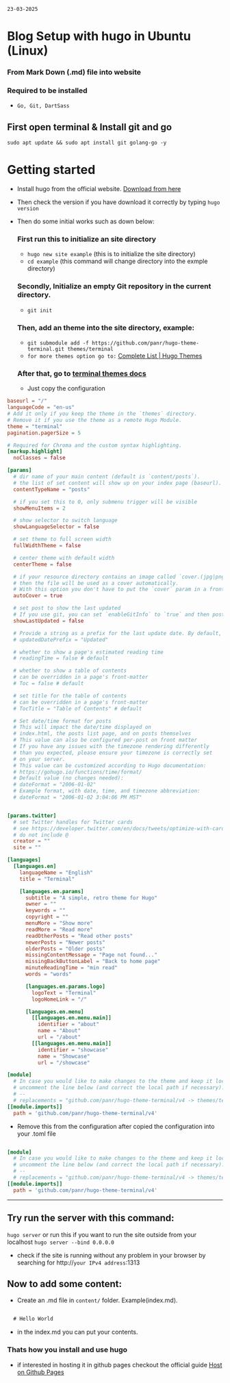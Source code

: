 
`23-03-2025`




# Blog Setup with hugo in Ubuntu (Linux)
### From Mark Down (.md) file into website


### Required to be installed
- `Go, Git, DartSass`

## First open terminal & Install git and go
`sudo apt update && sudo apt install git golang-go -y`


# Getting started
- Install hugo from the official website. [Download from here](https://github.com/gohugoio/hugo/releases/latest)
- Then check the version if you have download it correctly by typing `hugo version`
- Then do some initial works such as down below:

	### First run this to initialize an site directory
	-  `hugo new site example` (this is to initialize the site directory)
	-  `cd example` (this command will change directory into the exmple directory)
	### Secondly, Initialize an empty Git repository in the current directory.
	- `git init`
	### Then, add an theme into the site directory, example:
	- `git submodule add -f https://github.com/panr/hugo-theme-terminal.git themes/terminal`
	- `for more themes option go to:` 
	[Complete List | Hugo Themes](https://themes.gohugo.io)
	### After that, go to [terminal themes docs](https://github.com/panr/hugo-theme-terminal/tree/master)
	- Just copy the configuration
```toml
baseurl = "/"
languageCode = "en-us"
# Add it only if you keep the theme in the `themes` directory.
# Remove it if you use the theme as a remote Hugo Module.
theme = "terminal"
pagination.pagerSize = 5

# Required for Chroma and the custom syntax highlighting.
[markup.highlight]
  noClasses = false

[params]
  # dir name of your main content (default is `content/posts`).
  # the list of set content will show up on your index page (baseurl).
  contentTypeName = "posts"

  # if you set this to 0, only submenu trigger will be visible
  showMenuItems = 2

  # show selector to switch language
  showLanguageSelector = false

  # set theme to full screen width
  fullWidthTheme = false

  # center theme with default width
  centerTheme = false

  # if your resource directory contains an image called `cover.(jpg|png|webp)`,
  # then the file will be used as a cover automatically.
  # With this option you don't have to put the `cover` param in a front-matter.
  autoCover = true

  # set post to show the last updated
  # If you use git, you can set `enableGitInfo` to `true` and then post will automatically get the last updated
  showLastUpdated = false

  # Provide a string as a prefix for the last update date. By default, it looks like this: 2020-xx-xx [Updated: 2020-xx-xx] :: Author
  # updatedDatePrefix = "Updated"

  # whether to show a page's estimated reading time
  # readingTime = false # default

  # whether to show a table of contents
  # can be overridden in a page's front-matter
  # Toc = false # default

  # set title for the table of contents
  # can be overridden in a page's front-matter
  # TocTitle = "Table of Contents" # default

  # Set date/time format for posts
  # This will impact the date/time displayed on
  # index.html, the posts list page, and on posts themselves
  # This value can also be configured per-post on front matter
  # If you have any issues with the timezone rendering differently
  # than you expected, please ensure your timezone is correctly set
  # on your server.
  # This value can be customized according to Hugo documentation:
  # https://gohugo.io/functions/time/format/
  # Default value (no changes needed):
  # dateFormat = "2006-01-02"
  # Example format, with date, time, and timezone abbreviation:
  # dateFormat = "2006-01-02 3:04:06 PM MST"


[params.twitter]
  # set Twitter handles for Twitter cards
  # see https://developer.twitter.com/en/docs/tweets/optimize-with-cards/guides/getting-started#card-and-content-attribution
  # do not include @
  creator = ""
  site = ""

[languages]
  [languages.en]
    languageName = "English"
    title = "Terminal"

    [languages.en.params]
      subtitle = "A simple, retro theme for Hugo"
      owner = ""
      keywords = ""
      copyright = ""
      menuMore = "Show more"
      readMore = "Read more"
      readOtherPosts = "Read other posts"
      newerPosts = "Newer posts"
      olderPosts = "Older posts"
      missingContentMessage = "Page not found..."
      missingBackButtonLabel = "Back to home page"
      minuteReadingTime = "min read"
      words = "words"

      [languages.en.params.logo]
        logoText = "Terminal"
        logoHomeLink = "/"

      [languages.en.menu]
        [[languages.en.menu.main]]
          identifier = "about"
          name = "About"
          url = "/about"
        [[languages.en.menu.main]]
          identifier = "showcase"
          name = "Showcase"
          url = "/showcase"

[module]
  # In case you would like to make changes to the theme and keep it locally in you repository,
  # uncomment the line below (and correct the local path if necessary).
  # --
  # replacements = "github.com/panr/hugo-theme-terminal/v4 -> themes/terminal"
[[module.imports]]
  path = 'github.com/panr/hugo-theme-terminal/v4'
```

- Remove this from the configuration after copied the configuration into your .toml file

```toml

[module]
  # In case you would like to make changes to the theme and keep it locally in you repository,
  # uncomment the line below (and correct the local path if necessary).
  # --
  # replacements = "github.com/panr/hugo-theme-terminal/v4 -> themes/terminal"
[[module.imports]]
  path = 'github.com/panr/hugo-theme-terminal/v4'


```

---

## Try run the server with this command:
`hugo server`
or run this if you want to run the site outside from your localhost
`hugo server --bind 0.0.0.0`
- check if the site is running without any problem in your browser by searching for http://`your IPv4 address`:1313

## Now to add some content:
- Create an .md file in `content/` folder. Example(index.md).

```index.md

  # Hello World


```
- in the index.md you can put your contents.


### Thats how you install and use hugo 
- if interested in hosting it in github pages checkout the official guide
[Host on Github Pages](https://gohugo.io/host-and-deploy/host-on-github-pages/)











